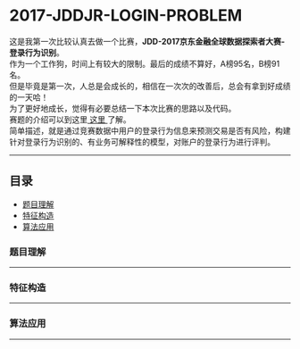 2017-JDDJR-LOGIN-PROBLEM
==========================
这是我第一次比较认真去做一个比赛，<b>JDD-2017京东金融全球数据探索者大赛-登录行为识别</b>。<br>
作为一个工作狗，时间上有较大的限制。最后的成绩不算好，A榜95名，B榜91名。<br>
但是毕竟是第一次，人总是会成长的，相信在一次次的改善后，总会有拿到好成绩的一天哈！<br>
为了更好地成长，觉得有必要总结一下本次比赛的思路以及代码。<br>
赛题的介绍可以到这里<a href = 'http://jddjr.jd.com/item/1 '> 这里 </a>了解。<br>
简单描述，就是通过竞赛数据中用户的登录行为信息来预测交易是否有风险，构建针对登录行为识别的、有业务可解释性的模型，对账户的登录行为进行评判。<br>

****
## 目录
* [题目理解](#题目理解)
* [特征构造](#特征构造)
* [算法应用](#算法应用)
    
### 题目理解
-----------

### 特征构造
-----------

### 算法应用
-----------
